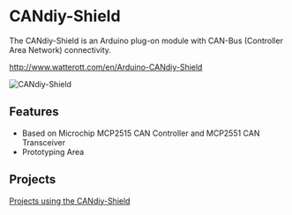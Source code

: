 # CANdiy-Shield
The CANdiy-Shield is an Arduino plug-on module with CAN-Bus (Controller Area Network) connectivity.

<http://www.watterott.com/en/Arduino-CANdiy-Shield>

![CANdiy-Shield](https://raw.github.com/watterott/CANdiy-Shield/master/img/candiy-shield.jpg)


## Features
 * Based on Microchip MCP2515 CAN Controller and MCP2551 CAN Transceiver
 * Prototyping Area


## Projects
[Projects using the CANdiy-Shield](https://github.com/watterott/CANdiy-Shield/blob/master/Projects.md)
